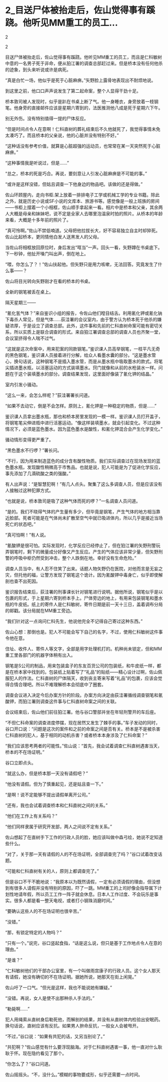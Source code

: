 # 2_目送尸体被抬走后，佐山觉得事有蹊跷。他听见MM重工的员工...

2

2

目送尸体被抬走后，佐山觉得事有蹊跷。他听见MM重工的员工，而且是仁科敏树中意的一名男子死于非命，便从狛江署的调查总部赶过来。但是桥本没有任何他杀的迹象，到头来听说或许是病死。

“真是白忙一场，他似乎是死于心脏麻痹。”矢野脸上露骨地表现出不耐烦地说。

到这里之前，他口口声声说发生了第二起命案，整个人显得干劲十足。

桥本敦司被人发现时，似乎是趴在书桌上断了气。他一身睡衣，身旁放着一枝钢笔。他身旁的直接邮件应该是星期六寄到的，法医推测他八成是死于星期六下午。

别无外伤。没有特别值得一提的尸体反应。

“但是时间点令人在意啊！仁科直树的葬礼结束后不久他就死了，我觉得事情未免太凑巧了。而且桥本的父亲说，他的心脏并没有特别不好。”

“这种话没有参考价值，就算是心脏超强的运动员，也常常在某一天突然死于心脏麻痹。”

“这种事情我是听说过，但是……”

“总之，桥本的死是巧合。再说，要刻意让人引发心脏麻痹是不可能的事。”

“或许是这样没错，但姑且调查一下他身边的物品吧。该做的还是得做。”

佐山环顾屋内，走向书柜.架上放着一排排电子工学或机械工学的专业书籍。除此之外，就是历史小说或SF小说的文库本、旅游书等。感觉像是一般上班族的房间——书柜上摆着一个小相框，佐山顺手拿起来一看。相片中是桥本和父亲，其余两人大概是母亲和妹妹吧，说不定是全家人去哪里泡温泉时拍的照片。从桥本的年龄来看，大概是十多年前的照片了。

“真可怜啊。”佐山不禁低喃道。父母把他拉拔长大，好不容易独立自主时却猝死。佐山比起桥本，更同情他白发人送黑发人的父母。

当佐山将相框放回原位时，身后发出“哐当”一声。回头一看，矢野蹲在书桌底下。下一秒钟，他扯开嗓门叫出声，倒在地上。

“喂，你怎么了？！”佐山扶起他。但矢野只是用力咳嗽，无法回答。究竟发生了什么事——？

佐山将目光转向矢野刚才在看的桥本的书桌。

全新的钢笔被丢在桌上。

隔天星期三——

“氰化氢气体？”来自鉴识小组的报告，令佐山他们瞠目结舌。利用氰化钾或氰化钠下毒杀人常见，但是气体……荻洼署的会议室内，由于警方认为桥本死于他杀的嫌疑浓厚，于是设立了调查总部。此外，这件事和先前的仁科直树命案可能有密切关系，所以实质上是联合调查的形式。来自狛江署调查总部的调查人员也齐聚一堂，会议室挤得令人喘不过气。

“这就是这次命案中，用来犯案的同款钢笔。”鉴识课人员高举钢笔，一枝平凡无奇的黑色钢笔，鉴识课人员接着进行分解，给众人看墨水囊的部分。“这是墨水管心，换句话说，这种钢笔不是插入墨水管，而是从墨水瓶中吸取墨水的款式。将笔尖插进墨水瓶，以活塞运动的方式装填墨水。窍门就像和从前的水枪装水一样。问题在于这个装填墨水的部分。调查结果发现，这里面好像装了氰化钾的结晶。”

室内引发小骚动。

“这么一来，会怎么样呢？”荻洼署署长问道。

“如果不去动它，倒是不会怎样。原则上，氰化钾是一种稳定的物质，但是……”

鉴识课人员拿出墨水瓶，那也和桥本房里发现的一模一样。鉴识课人员打开盖子，将钢笔笔尖伸进瓶中进行活塞运动。“像这样装填墨水，就会引起变化。不过这种情况下，必须是蓝色墨水。因为蓝色墨水是酸性，和氰化钾混合会产生化学变化。”

骚动情形变得更严重了。

“黑色墨水不行啰？”署长问。

“不行，因为用来制造蓝色的成分含有酸性物质。我们实际调查过在现场发现的蓝色墨水瓶，发现酸性稍微高于市售品。也就是说，犯人可能是为了促进化学反应，事先添加了几滴硫酸之类的强酸。”

有人出声说：“是智慧犯啊！”有几人点头。聚集了这么多调查人员，但是应该没有人接触过这种犯罪方式。

“也就是说，桥本敦司是吸了这种气体而死的啰？”一名调查人员问道。

“是的。我们不晓得气体的产生量有多少，但毕竟是钢笔，产生气体的地方相当靠近脸部。死者可能是在气体尚未扩散至空气中就已吸进体内，所以几乎是接近当场死亡的状态吧。”

“真可怕啊！”有人说。

“氰酸钾是很可怕。实际发现时，化学反应已经停止了，但在狛江署的矢野刑警玩弄钢笔时，剩下的微量成分好像又产生反应。产生的气体应该非常少量，但矢野刑警的呼吸中枢仍然受到冲击，整个人跌倒在地。幸好没有生命危险。”

调查人员当中，有人忍不住笑了出来。话题人物矢野仍在医院，对他而言是无妄之灾，但托他的福，让警方发现了钢笔这个诡计。因为氰酸钾中毒身亡，似乎即使解剖也查不出死因。

鉴识报告结束后，荻洼署的刑事课长针对钢笔进行说明。据他所说，钢笔似乎是以包裹的形式，于上星期六寄到桥本手上。尸体旁边的地上，有用来包装钢笔和墨水瓶的牛皮纸。纸上的寄件人是仁科敏树，寄件日期是前一天十三日，盖着调布分局的邮戳。该分局就在MM重工旁边。

“我们针对这一点询问仁科先生，他说他完全不记得自己寄过这种东西。”

佐山心想：那倒也是。犯人不可能会写下自己的名字，不过，使用仁科敏树这件事令他在意。

住址、收件人、寄件人等文字，全部是用字处理机打的。机种尚未锁定，但和MM重工里各部门的机器字体稍有出入。

钢笔是S公司的制品，用来包装盒子的东友百货公司的包装纸，和牛皮纸一样，都是在桥本家中找到的。包装纸上贴着写了“礼品”的贴纸——精心设计过啊，佐山佩服犯人的作法。仁科直树的尸体隔天，收到丧主寄来写着“礼品”的包裹，应该会觉得合情合理吧。所以不难理解桥本会彻底中了圈套。

调查会议进入决定今后办案方针的阶段。办案方向决定由荻洼署循线调查钢笔和氰酸钾，而狛江署则调查这件事与仁科直树命案之间的关联。

会议结束后，佐山他们前往狛江署。他与谷口警部并坐在年轻刑警开的车后座。

“不但仁科命案的调查进度停摆，现在居然又发生了棘手的事。”车子发动的同时，谷口开口说：“问题是这次的案件和之前的命案之间是否有关。桥本是不是被杀害仁科直树的犯人，基于相同的动机杀害？或者桥本本身涉及了仁科命案？”

“我们应该思考两者的可能性。”佐山说：“首先，我会试着调查仁科直树遇害当天，桥本的不在场证明。”

谷口立即点头。

“就这么办，但是桥本那一天没有请假吧？”

“他没有请假。但为了慎重起见，还是姑且查一下。”

“是啊！说不定能够不提出请假单离开公司。”

“还有，我也会试着调查桥本和仁科直树之间的关系。”

“他们在工作上有关系吗？”

“他们同样隶属于研究开发部，两人之间说不定有关系。”

佐山想起了在直树手下工作的行政人员的脸，她应该叫做中森弓绘，她说不定知道些什么。

“对了，关于那一天有请假的人的不在场证明，全部调查完了吗？”谷口试着改变话题。

“可能和仁科直树有关的人，原则上都调查完了。”

但是谷口不干不脆地说：“我原本以为既然请假，一定有必须请假的理由，但没想到有很多人请假并没有特别的原因，吓了一跳。MM重工的上司好像会指导属下计划性地请年假，所以员工工作一阵子就会休息。日本人工作过度、不会玩乐是事实。很多人都是看一整天电视，或者打小钢珠消磨时间。”

“要确认这些人的不在场证明也很辛苦。”

“没错。”

“那，有锁定特定的人物吗？”

“只有一个。”说完，谷口竖起食指，“话是这么说，但只是基于工作地点令人在意的理由。”

“是谁？”

“仁科敏树他们的干部办公室里，有一个叫做雨宫康子的行政人员。这个女人那天有请假，她没有确切的不在场证明。据她所说，她那天在街上闲晃。”

佐山吁了一口气。“但光是这样，我也不能说她有嫌疑。”

“没错。再说，女人是使不出那种杀人手法的。”

“勒毙啊……”

犯人用绳索从直树身后勒死他，而解剖的结果，并没有从直树体内检验出安眠药。换句话说，直树应该有反抗。如果男人拚命反抗，一般女人会被甩开。

“不过，”谷口说：“如果有共犯的话，又另当别论了。”

“共犯啊？”佐山感觉有什么要浮现脑海。对于仁科直树遇害一事，他一直对什么耿耿于怀。现在隐约看见了那个。

“你怎么了？”谷口问道。

佐山摇摇头。“不，没什么。”模糊的事物要成形，似乎还需要一点时间。